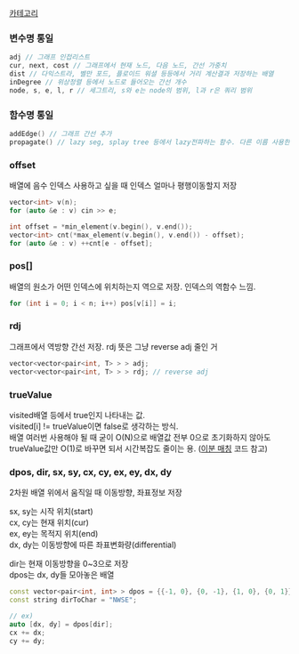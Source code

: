 [카테고리](/README.md)
### 변수명 통일
```cpp
adj // 그래프 인접리스트
cur, next, cost // 그래프에서 현재 노드, 다음 노드, 간선 가중치
dist // 다익스트라, 벨만 포드, 플로이드 워셜 등등에서 거리 계산결과 저장하는 배열
inDegree // 위상정렬 등에서 노드로 들어오는 간선 개수
node, s, e, l, r // 세그트리, s와 e는 node의 범위, l과 r은 쿼리 범위
```

### 함수명 통일
```cpp
addEdge() // 그래프 간선 추가
propagate() // lazy seg, splay tree 등에서 lazy전파하는 함수. 다른 이름 사용한 코드 좀 있어서 수정해야 됨.
```

### offset
배열에 음수 인덱스 사용하고 싶을 때 인덱스 얼마나 평행이동할지 저장
```cpp
vector<int> v(n);
for (auto &e : v) cin >> e;

int offset = *min_element(v.begin(), v.end());
vector<int> cnt(*max_element(v.begin(), v.end()) - offset);
for (auto &e : v) ++cnt[e - offset];
```

### pos[]
배열의 원소가 어떤 인덱스에 위치하는지 역으로 저장. 인덱스의 역함수 느낌.   
```cpp
for (int i = 0; i < n; i++) pos[v[i]] = i;
```

### rdj
그래프에서 역방향 간선 저장. rdj 뜻은 그냥 reverse adj 줄인 거
```cpp
vector<vector<pair<int, T> > > adj;
vector<vector<pair<int, T> > > rdj; // reverse adj
```

### trueValue
visited배열 등에서 true인지 나타내는 값.   
visited[i] != trueValue이면 false로 생각하는 방식.   
배열 여러번 사용해야 될 때 굳이 O(N)으로 배열값 전부 0으로 초기화하지 않아도 trueValue값만 O(1)로 바꾸면 되서 시간복잡도 줄이는 용. ([이분 매칭](/그래프%20이론/네트워크%20플로우/Bipartite%20Matching.md) 코드 참고)

### dpos, dir, sx, sy, cx, cy, ex, ey, dx, dy
2차원 배열 위에서 움직일 때 이동방향, 좌표정보 저장   

sx, sy는 시작 위치(start)   
cx, cy는 현재 위치(cur)   
ex, ey는 목적지 위치(end)   
dx, dy는 이동방향에 따른 좌표변화량(differential)   
   
dir는 현재 이동방향을 0~3으로 저장   
dpos는 dx, dy들 모아놓은 배열   
```cpp
const vector<pair<int, int> > dpos = {{-1, 0}, {0, -1}, {1, 0}, {0, 1}}; // 상좌하우
const string dirToChar = "NWSE";

// ex)
auto [dx, dy] = dpos[dir];
cx += dx;
cy += dy;
```